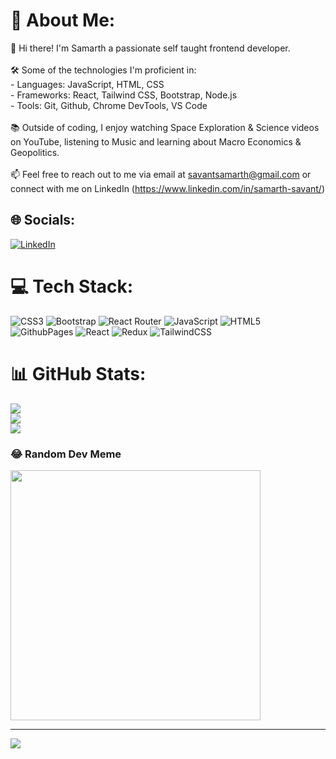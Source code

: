# 💫 About Me:
👋 Hi there! I'm Samarth a passionate self taught frontend developer.<br><br>🛠️ Some of the technologies I'm proficient in:<br>- Languages: JavaScript, HTML, CSS<br>- Frameworks: React, Tailwind CSS, Bootstrap, Node.js<br>- Tools: Git, Github, Chrome DevTools, VS Code<br><br>📚 Outside of coding, I enjoy watching Space Exploration & Science videos on YouTube, listening to Music and learning about Macro Economics & Geopolitics.<br><br>📫 Feel free to reach out to me via email at savantsamarth@gmail.com or connect with me on LinkedIn (https://www.linkedin.com/in/samarth-savant/) 


## 🌐 Socials:
[![LinkedIn](https://img.shields.io/badge/LinkedIn-%230077B5.svg?logo=linkedin&logoColor=white)](https://linkedin.com/in/https://www.linkedin.com/in/samarth-savant/) 

# 💻 Tech Stack:
![CSS3](https://img.shields.io/badge/css3-%231572B6.svg?style=for-the-badge&logo=css3&logoColor=white) ![Bootstrap](https://img.shields.io/badge/bootstrap-%238511FA.svg?style=for-the-badge&logo=bootstrap&logoColor=white) ![React Router](https://img.shields.io/badge/React_Router-CA4245?style=for-the-badge&logo=react-router&logoColor=white) ![JavaScript](https://img.shields.io/badge/javascript-%23323330.svg?style=for-the-badge&logo=javascript&logoColor=%23F7DF1E) ![HTML5](https://img.shields.io/badge/html5-%23E34F26.svg?style=for-the-badge&logo=html5&logoColor=white) ![GithubPages](https://img.shields.io/badge/github%20pages-121013?style=for-the-badge&logo=github&logoColor=white) ![React](https://img.shields.io/badge/react-%2320232a.svg?style=for-the-badge&logo=react&logoColor=%2361DAFB) ![Redux](https://img.shields.io/badge/redux-%23593d88.svg?style=for-the-badge&logo=redux&logoColor=white) ![TailwindCSS](https://img.shields.io/badge/tailwindcss-%2338B2AC.svg?style=for-the-badge&logo=tailwind-css&logoColor=white)
# 📊 GitHub Stats:
![](https://github-readme-stats.vercel.app/api?username=codersam10&theme=dark&hide_border=false&include_all_commits=true&count_private=true)<br/>
![](https://github-readme-streak-stats.herokuapp.com/?user=codersam10&theme=dark&hide_border=false)<br/>
![](https://github-readme-stats.vercel.app/api/top-langs/?username=codersam10&theme=dark&hide_border=false&include_all_commits=true&count_private=true&layout=compact)

### 😂 Random Dev Meme
<img src='https://randommeme-five.vercel.app/' style="height: 400px;"/>

---
[![](https://visitcount.itsvg.in/api?id=codersam10&icon=5&color=0)](https://visitcount.itsvg.in)

<!-- Proudly created with GPRM ( https://gprm.itsvg.in ) -->
